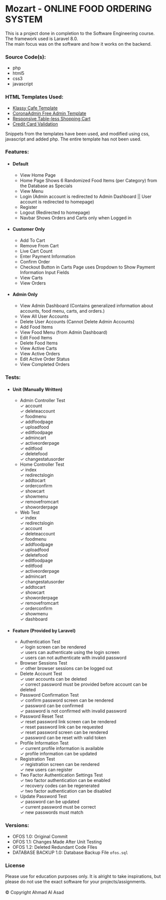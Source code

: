 # Mozart - ONLINE FOOD ORDERING SYSTEM

This is a project done in completion to the Software Engineering course. <br> The framework used is Laravel 8.0. <br> The main focus was on the software and how it works on the backend.

### Source Code(s):

- php
- html5
- css3
- javascript

### HTML Templates Used:

- [Klassy Cafe Template](https://templatemo.com/tm-558-klassy-cafe/)
- [CoronaAdmin Free Admin Template](https://github.com/BootstrapDash/corona-free-dark-bootstrap-admin-template)
- [Responsive Table-less Shopping Cart](https://codepen.io/alex_rodrigues/pen/ABGdg)
- [Credit Card Validation](https://codepen.io/hswd/full/JYvgBW)

Snippets from the templates have been used, and modified using css, javascript and added php. The entire template has not been used.

### Features:

- #### Default
    - View Home Page
    - Home Page Shows 6 Randomized Food Items (per Category) from the Database as Specials
    - View Menu
    - Login (Admin account is redirected to Admin Dashboard || User account is redirected to homepage)
    - Register
    - Logout (Redirected to homepage)
    - Navbar Shows Orders and Carts only when Logged in
- #### Customer Only
    - Add To Cart
    - Remove From Cart
    - Live Cart Count
    - Enter Payment Information
    - Confirm Order
    - Checkout Button in Carts Page uses Dropdown to Show Payment Information Input Fields
    - View Carts
    - View Orders
- #### Admin Only
    - View Admin Dashboard (Contains generalized information about accounts, food menu, carts, and orders.)
    - View All User Accounts
    - Delete User Accounts (Cannot Delete Admin Accounts)
    - Add Food Items
    - View Food Menu (from Admin Dashboard)
    - Edit Food Items
    - Delete Food Items
    - View Active Carts
    - View Active Orders
    - Edit Active Order Status
    - View Completed Orders

### Tests:

- #### Unit (Manually Written)
    - Admin Controller Test
      <br>✓ account
      <br>✓ deleteaccount
      <br>✓ foodmenu
      <br>✓ addfoodpage
      <br>✓ uploadfood
      <br>✓ editfoodpage
      <br>✓ admincart
      <br>✓ activeorderpage
      <br>✓ editfood
      <br>✓ deletefood
      <br>✓ changestatusorder
    - Home Controller Test
      <br>✓ index
      <br>✓ redirectslogin
      <br>✓ addtocart
      <br>✓ orderconfirm
      <br>✓ showcart
      <br>✓ showmenu
      <br>✓ removefromcart
      <br>✓ showorderpage
    - Web Test
      <br>✓ index
      <br>✓ redirectslogin
      <br>✓ account
      <br>✓ deleteaccount
      <br>✓ foodmenu
      <br>✓ addfoodpage
      <br>✓ uploadfood
      <br>✓ deletefood
      <br>✓ editfoodpage
      <br>✓ editfood
      <br>✓ activeorderpage
      <br>✓ admincart
      <br>✓ changestatusorder
      <br>✓ addtocart
      <br>✓ showcart
      <br>✓ showorderpage
      <br>✓ removefromcart
      <br>✓ orderconfirm
      <br>✓ showmenu
      <br>✓ dashboard
- #### Feature (Provided by Laravel)
    - Authentication Test
      <br>✓ login screen can be rendered
      <br>✓ users can authenticate using the login screen
      <br>✓ users can not authenticate with invalid password
    - Browser Sessions Test
      <br>✓ other browser sessions can be logged out
    - Delete Account Test
      <br>✓ user accounts can be deleted
      <br>✓ correct password must be provided before account can be deleted
    - Password Confirmation Test
      <br>✓ confirm password screen can be rendered
      <br>✓ password can be confirmed
      <br>✓ password is not confirmed with invalid password
    - Password Reset Test
      <br>✓ reset password link screen can be rendered
      <br>✓ reset password link can be requested
      <br>✓ reset password screen can be rendered
      <br>✓ password can be reset with valid token
    - Profile Information Test
      <br>✓ current profile information is available
      <br>✓ profile information can be updated
    - Registration Test
      <br>✓ registration screen can be rendered
      <br>✓ new users can register
    - Two Factor Authentication Settings Test
      <br>✓ two factor authentication can be enabled
      <br>✓ recovery codes can be regenerated
      <br>✓ two factor authentication can be disabled
    - Update Password Test
      <br>✓ password can be updated
      <br>✓ current password must be correct
      <br>✓ new passwords must match

### Versions:
 - OFOS 1.0: Original Commit
 - OFOS 1.1: Changes Made After Unit Testing
 - OFOS 1.2: Deleted Redundant Code FIles
 - DATABASE BACKUP 1.0: Database Backup File `ofos.sql`

### License

Please use for education purposes only. It is alright to take inspirations, but please do not use the exact software for your projects/assignments. <br> <br> © Copyright Ahmad Al Asad
